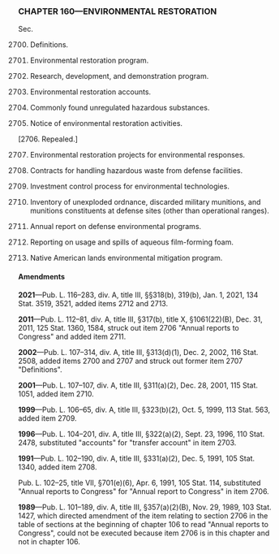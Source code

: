 ### **CHAPTER 160—ENVIRONMENTAL RESTORATION** ###

Sec.

2700. Definitions.

2701. Environmental restoration program.

2702. Research, development, and demonstration program.

2703. Environmental restoration accounts.

2704. Commonly found unregulated hazardous substances.

2705. Notice of environmental restoration activities.

[2706. Repealed.]

2707. Environmental restoration projects for environmental responses.

2708. Contracts for handling hazardous waste from defense facilities.

2709. Investment control process for environmental technologies.

2710. Inventory of unexploded ordnance, discarded military munitions, and munitions constituents at defense sites (other than operational ranges).

2711. Annual report on defense environmental programs.

2712. Reporting on usage and spills of aqueous film-forming foam.

2713. Native American lands environmental mitigation program.

#### Amendments ####

**2021**—Pub. L. 116–283, div. A, title III, §§318(b), 319(b), Jan. 1, 2021, 134 Stat. 3519, 3521, added items 2712 and 2713.

**2011**—Pub. L. 112–81, div. A, title III, §317(b), title X, §1061(22)(B), Dec. 31, 2011, 125 Stat. 1360, 1584, struck out item 2706 "Annual reports to Congress" and added item 2711.

**2002**—Pub. L. 107–314, div. A, title III, §313(d)(1), Dec. 2, 2002, 116 Stat. 2508, added items 2700 and 2707 and struck out former item 2707 "Definitions".

**2001**—Pub. L. 107–107, div. A, title III, §311(a)(2), Dec. 28, 2001, 115 Stat. 1051, added item 2710.

**1999**—Pub. L. 106–65, div. A, title III, §323(b)(2), Oct. 5, 1999, 113 Stat. 563, added item 2709.

**1996**—Pub. L. 104–201, div. A, title III, §322(a)(2), Sept. 23, 1996, 110 Stat. 2478, substituted "accounts" for "transfer account" in item 2703.

**1991**—Pub. L. 102–190, div. A, title III, §331(a)(2), Dec. 5, 1991, 105 Stat. 1340, added item 2708.

Pub. L. 102–25, title VII, §701(e)(6), Apr. 6, 1991, 105 Stat. 114, substituted "Annual reports to Congress" for "Annual report to Congress" in item 2706.

**1989**—Pub. L. 101–189, div. A, title III, §357(a)(2)(B), Nov. 29, 1989, 103 Stat. 1427, which directed amendment of the item relating to section 2706 in the table of sections at the beginning of chapter 106 to read "Annual reports to Congress", could not be executed because item 2706 is in this chapter and not in chapter 106.